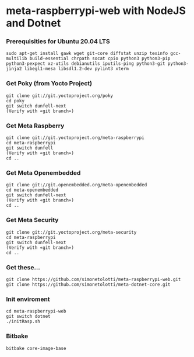 # meta-raspberrypi-web with NodeJS and Dotnet

### Prerequisities for Ubuntu 20.04 LTS

```
sudo apt-get install gawk wget git-core diffstat unzip texinfo gcc-multilib build-essential chrpath socat cpio python3 python3-pip python3-pexpect xz-utils debianutils iputils-ping python3-git python3-jinja2 libegl1-mesa libsdl1.2-dev pylint3 xterm
```

### Get Poky (from Yocto Project)

```
git clone git://git.yoctoproject.org/poky
cd poky
git switch dunfell-next
(Verify with «git branch»)
```

### Get Meta Raspberry

```
git clone git://git.yoctoproject.org/meta-raspberrypi
cd meta-raspberrypi
git switch dunfell
(Verify with «git branch»)
cd ..
```

### Get Meta Openembedded

```
git clone git://git.openembedded.org/meta-openembedded
cd meta-openembedded
git switch dunfell-next
(Verify with «git branch»)
cd ..
```
### Get Meta Security

```
git clone git://git.yoctoproject.org/meta-security
cd meta-raspberrypi
git switch dunfell-next
(Verify with «git branch»)
cd ..
```

### Get these...

```
git clone https://github.com/simonetolotti/meta-raspberrypi-web.git
git clone https://github.com/simonetolotti/meta-dotnet-core.git
```

### Init enviroment 

```
cd meta-raspberrypi-web
git switch dotnet
./initRasp.sh
```

### Bitbake

```
bitbake core-image-base
```


